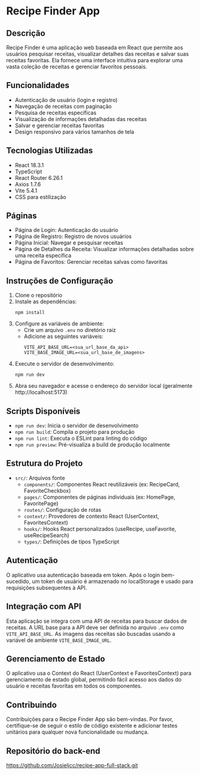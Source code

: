 # Recipe Finder App

## Descrição
Recipe Finder é uma aplicação web baseada em React que permite aos usuários pesquisar receitas, visualizar detalhes das receitas e salvar suas receitas favoritas. Ela fornece uma interface intuitiva para explorar uma vasta coleção de receitas e gerenciar favoritos pessoais.

## Funcionalidades
- Autenticação de usuário (login e registro)
- Navegação de receitas com paginação
- Pesquisa de receitas específicas
- Visualização de informações detalhadas das receitas
- Salvar e gerenciar receitas favoritas
- Design responsivo para vários tamanhos de tela

## Tecnologias Utilizadas
- React 18.3.1
- TypeScript
- React Router 6.26.1
- Axios 1.7.6
- Vite 5.4.1
- CSS para estilização

## Páginas
- Página de Login: Autenticação do usuário
- Página de Registro: Registro de novos usuários
- Página Inicial: Navegar e pesquisar receitas
- Página de Detalhes da Receita: Visualizar informações detalhadas sobre uma receita específica
- Página de Favoritos: Gerenciar receitas salvas como favoritas

## Instruções de Configuração
1. Clone o repositório
2. Instale as dependências:
   ```
   npm install
   ```
3. Configure as variáveis de ambiente:
   - Crie um arquivo `.env` no diretório raiz
   - Adicione as seguintes variáveis:
     ```
     VITE_API_BASE_URL=<sua_url_base_da_api>
     VITE_BASE_IMAGE_URL=<sua_url_base_de_imagens>
     ```
4. Execute o servidor de desenvolvimento:
   ```
   npm run dev
   ```
5. Abra seu navegador e acesse o endereço do servidor local (geralmente http://localhost:5173)

## Scripts Disponíveis
- `npm run dev`: Inicia o servidor de desenvolvimento
- `npm run build`: Compila o projeto para produção
- `npm run lint`: Executa o ESLint para linting do código
- `npm run preview`: Pré-visualiza a build de produção localmente

## Estrutura do Projeto
- `src/`: Arquivos fonte
  - `components/`: Componentes React reutilizáveis (ex: RecipeCard, FavoriteCheckbox)
  - `pages/`: Componentes de páginas individuais (ex: HomePage, FavoritePage)
  - `routes/`: Configuração de rotas
  - `context/`: Provedores de contexto React (UserContext, FavoritesContext)
  - `hooks/`: Hooks React personalizados (useRecipe, useFavorite, useRecipeSearch)
  - `types/`: Definições de tipos TypeScript

## Autenticação
O aplicativo usa autenticação baseada em token. Após o login bem-sucedido, um token de usuário é armazenado no localStorage e usado para requisições subsequentes à API.

## Integração com API
Esta aplicação se integra com uma API de receitas para buscar dados de receitas. A URL base para a API deve ser definida no arquivo `.env` como `VITE_API_BASE_URL`. As imagens das receitas são buscadas usando a variável de ambiente `VITE_BASE_IMAGE_URL`.

## Gerenciamento de Estado
O aplicativo usa o Context do React (UserContext e FavoritesContext) para gerenciamento de estado global, permitindo fácil acesso aos dados do usuário e receitas favoritas em todos os componentes.

## Contribuindo
Contribuições para o Recipe Finder App são bem-vindas. Por favor, certifique-se de seguir o estilo de código existente e adicionar testes unitários para qualquer nova funcionalidade ou mudança.

## Repositório do back-end
https://github.com/Josieljcc/recipe-app-full-stack.git
